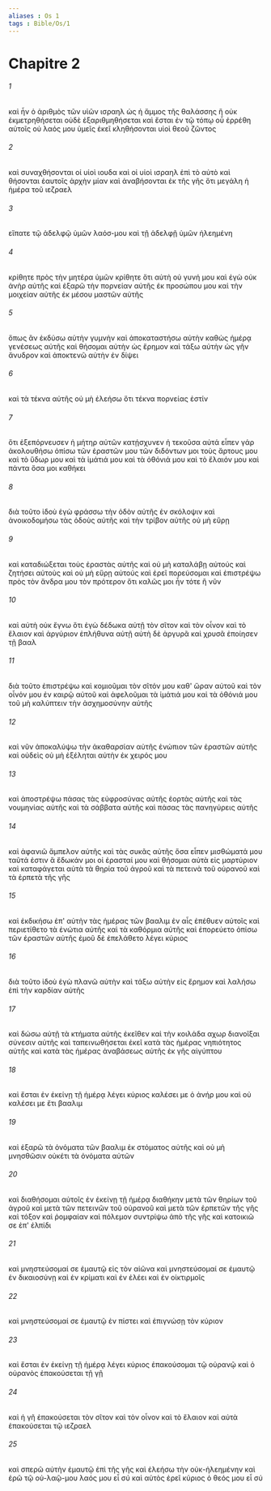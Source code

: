 ```yaml
---
aliases : Os 1
tags : Bible/Os/1
---
```


# Chapitre 2

###### 1
καὶ ἦν ὁ ἀριθμὸς τῶν υἱῶν ισραηλ ὡς ἡ ἄμμος τῆς θαλάσσης ἣ οὐκ ἐκμετρηθήσεται οὐδὲ ἐξαριθμηθήσεται καὶ ἔσται ἐν τῷ τόπῳ οὗ ἐρρέθη αὐτοῖς οὐ λαός μου ὑμεῖς ἐκεῖ κληθήσονται υἱοὶ θεοῦ ζῶντος
###### 2
καὶ συναχθήσονται οἱ υἱοὶ ιουδα καὶ οἱ υἱοὶ ισραηλ ἐπὶ τὸ αὐτὸ καὶ θήσονται ἑαυτοῖς ἀρχὴν μίαν καὶ ἀναβήσονται ἐκ τῆς γῆς ὅτι μεγάλη ἡ ἡμέρα τοῦ ιεζραελ
###### 3
εἴπατε τῷ ἀδελφῷ ὑμῶν λαόσ-μου καὶ τῇ ἀδελφῇ ὑμῶν ἠλεημένη
###### 4
κρίθητε πρὸς τὴν μητέρα ὑμῶν κρίθητε ὅτι αὐτὴ οὐ γυνή μου καὶ ἐγὼ οὐκ ἀνὴρ αὐτῆς καὶ ἐξαρῶ τὴν πορνείαν αὐτῆς ἐκ προσώπου μου καὶ τὴν μοιχείαν αὐτῆς ἐκ μέσου μαστῶν αὐτῆς
###### 5
ὅπως ἂν ἐκδύσω αὐτὴν γυμνὴν καὶ ἀποκαταστήσω αὐτὴν καθὼς ἡμέρᾳ γενέσεως αὐτῆς καὶ θήσομαι αὐτὴν ὡς ἔρημον καὶ τάξω αὐτὴν ὡς γῆν ἄνυδρον καὶ ἀποκτενῶ αὐτὴν ἐν δίψει
###### 6
καὶ τὰ τέκνα αὐτῆς οὐ μὴ ἐλεήσω ὅτι τέκνα πορνείας ἐστίν
###### 7
ὅτι ἐξεπόρνευσεν ἡ μήτηρ αὐτῶν κατῄσχυνεν ἡ τεκοῦσα αὐτά εἶπεν γάρ ἀκολουθήσω ὀπίσω τῶν ἐραστῶν μου τῶν διδόντων μοι τοὺς ἄρτους μου καὶ τὸ ὕδωρ μου καὶ τὰ ἱμάτιά μου καὶ τὰ ὀθόνιά μου καὶ τὸ ἔλαιόν μου καὶ πάντα ὅσα μοι καθήκει
###### 8
διὰ τοῦτο ἰδοὺ ἐγὼ φράσσω τὴν ὁδὸν αὐτῆς ἐν σκόλοψιν καὶ ἀνοικοδομήσω τὰς ὁδοὺς αὐτῆς καὶ τὴν τρίβον αὐτῆς οὐ μὴ εὕρῃ
###### 9
καὶ καταδιώξεται τοὺς ἐραστὰς αὐτῆς καὶ οὐ μὴ καταλάβῃ αὐτούς καὶ ζητήσει αὐτοὺς καὶ οὐ μὴ εὕρῃ αὐτούς καὶ ἐρεῖ πορεύσομαι καὶ ἐπιστρέψω πρὸς τὸν ἄνδρα μου τὸν πρότερον ὅτι καλῶς μοι ἦν τότε ἢ νῦν
###### 10
καὶ αὐτὴ οὐκ ἔγνω ὅτι ἐγὼ δέδωκα αὐτῇ τὸν σῖτον καὶ τὸν οἶνον καὶ τὸ ἔλαιον καὶ ἀργύριον ἐπλήθυνα αὐτῇ αὐτὴ δὲ ἀργυρᾶ καὶ χρυσᾶ ἐποίησεν τῇ βααλ
###### 11
διὰ τοῦτο ἐπιστρέψω καὶ κομιοῦμαι τὸν σῖτόν μου καθ' ὥραν αὐτοῦ καὶ τὸν οἶνόν μου ἐν καιρῷ αὐτοῦ καὶ ἀφελοῦμαι τὰ ἱμάτιά μου καὶ τὰ ὀθόνιά μου τοῦ μὴ καλύπτειν τὴν ἀσχημοσύνην αὐτῆς
###### 12
καὶ νῦν ἀποκαλύψω τὴν ἀκαθαρσίαν αὐτῆς ἐνώπιον τῶν ἐραστῶν αὐτῆς καὶ οὐδεὶς οὐ μὴ ἐξέληται αὐτὴν ἐκ χειρός μου
###### 13
καὶ ἀποστρέψω πάσας τὰς εὐφροσύνας αὐτῆς ἑορτὰς αὐτῆς καὶ τὰς νουμηνίας αὐτῆς καὶ τὰ σάββατα αὐτῆς καὶ πάσας τὰς πανηγύρεις αὐτῆς
###### 14
καὶ ἀφανιῶ ἄμπελον αὐτῆς καὶ τὰς συκᾶς αὐτῆς ὅσα εἶπεν μισθώματά μου ταῦτά ἐστιν ἃ ἔδωκάν μοι οἱ ἐρασταί μου καὶ θήσομαι αὐτὰ εἰς μαρτύριον καὶ καταφάγεται αὐτὰ τὰ θηρία τοῦ ἀγροῦ καὶ τὰ πετεινὰ τοῦ οὐρανοῦ καὶ τὰ ἑρπετὰ τῆς γῆς
###### 15
καὶ ἐκδικήσω ἐπ' αὐτὴν τὰς ἡμέρας τῶν βααλιμ ἐν αἷς ἐπέθυεν αὐτοῖς καὶ περιετίθετο τὰ ἐνώτια αὐτῆς καὶ τὰ καθόρμια αὐτῆς καὶ ἐπορεύετο ὀπίσω τῶν ἐραστῶν αὐτῆς ἐμοῦ δὲ ἐπελάθετο λέγει κύριος
###### 16
διὰ τοῦτο ἰδοὺ ἐγὼ πλανῶ αὐτὴν καὶ τάξω αὐτὴν εἰς ἔρημον καὶ λαλήσω ἐπὶ τὴν καρδίαν αὐτῆς
###### 17
καὶ δώσω αὐτῇ τὰ κτήματα αὐτῆς ἐκεῖθεν καὶ τὴν κοιλάδα αχωρ διανοῖξαι σύνεσιν αὐτῆς καὶ ταπεινωθήσεται ἐκεῖ κατὰ τὰς ἡμέρας νηπιότητος αὐτῆς καὶ κατὰ τὰς ἡμέρας ἀναβάσεως αὐτῆς ἐκ γῆς αἰγύπτου
###### 18
καὶ ἔσται ἐν ἐκείνῃ τῇ ἡμέρᾳ λέγει κύριος καλέσει με ὁ ἀνήρ μου καὶ οὐ καλέσει με ἔτι βααλιμ
###### 19
καὶ ἐξαρῶ τὰ ὀνόματα τῶν βααλιμ ἐκ στόματος αὐτῆς καὶ οὐ μὴ μνησθῶσιν οὐκέτι τὰ ὀνόματα αὐτῶν
###### 20
καὶ διαθήσομαι αὐτοῖς ἐν ἐκείνῃ τῇ ἡμέρᾳ διαθήκην μετὰ τῶν θηρίων τοῦ ἀγροῦ καὶ μετὰ τῶν πετεινῶν τοῦ οὐρανοῦ καὶ μετὰ τῶν ἑρπετῶν τῆς γῆς καὶ τόξον καὶ ῥομφαίαν καὶ πόλεμον συντρίψω ἀπὸ τῆς γῆς καὶ κατοικιῶ σε ἐπ' ἐλπίδι
###### 21
καὶ μνηστεύσομαί σε ἐμαυτῷ εἰς τὸν αἰῶνα καὶ μνηστεύσομαί σε ἐμαυτῷ ἐν δικαιοσύνῃ καὶ ἐν κρίματι καὶ ἐν ἐλέει καὶ ἐν οἰκτιρμοῖς
###### 22
καὶ μνηστεύσομαί σε ἐμαυτῷ ἐν πίστει καὶ ἐπιγνώσῃ τὸν κύριον
###### 23
καὶ ἔσται ἐν ἐκείνῃ τῇ ἡμέρᾳ λέγει κύριος ἐπακούσομαι τῷ οὐρανῷ καὶ ὁ οὐρανὸς ἐπακούσεται τῇ γῇ
###### 24
καὶ ἡ γῆ ἐπακούσεται τὸν σῖτον καὶ τὸν οἶνον καὶ τὸ ἔλαιον καὶ αὐτὰ ἐπακούσεται τῷ ιεζραελ
###### 25
καὶ σπερῶ αὐτὴν ἐμαυτῷ ἐπὶ τῆς γῆς καὶ ἐλεήσω τὴν οὐκ-ἠλεημένην καὶ ἐρῶ τῷ οὐ-λαῷ-μου λαός μου εἶ σύ καὶ αὐτὸς ἐρεῖ κύριος ὁ θεός μου εἶ σύ
